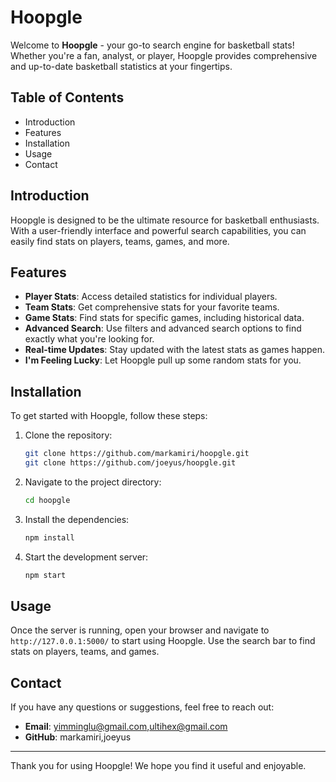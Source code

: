 # Hoopgle

Welcome to **Hoopgle** - your go-to search engine for basketball stats! Whether you're a fan, analyst, or player, Hoopgle provides comprehensive and up-to-date basketball statistics at your fingertips.

## Table of Contents

- Introduction
- Features
- Installation
- Usage
- Contact

## Introduction

Hoopgle is designed to be the ultimate resource for basketball enthusiasts. With a user-friendly interface and powerful search capabilities, you can easily find stats on players, teams, games, and more.

## Features

- **Player Stats**: Access detailed statistics for individual players.
- **Team Stats**: Get comprehensive stats for your favorite teams.
- **Game Stats**: Find stats for specific games, including historical data.
- **Advanced Search**: Use filters and advanced search options to find exactly what you're looking for.
- **Real-time Updates**: Stay updated with the latest stats as games happen.
- **I'm Feeling Lucky**: Let Hoopgle pull up some random stats for you.

## Installation

To get started with Hoopgle, follow these steps:

1. Clone the repository:
    ```bash
    git clone https://github.com/markamiri/hoopgle.git
    git clone https://github.com/joeyus/hoopgle.git
    ```
2. Navigate to the project directory:
    ```bash
    cd hoopgle
    ```
3. Install the dependencies:
    ```bash
    npm install
    ```
4. Start the development server:
    ```bash
    npm start
    ```

## Usage

Once the server is running, open your browser and navigate to `http://127.0.0.1:5000/` to start using Hoopgle. Use the search bar to find stats on players, teams, and games.


## Contact

If you have any questions or suggestions, feel free to reach out:

- **Email**: yimminglu@gmail.com,ultihex@gmail.com
- **GitHub**: markamiri,joeyus

---

Thank you for using Hoopgle! We hope you find it useful and enjoyable.

